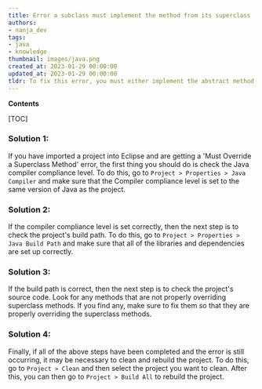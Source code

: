 ```yaml
---
title: Error a subclass must implement the method from its superclass
authors:
- nanja_dev
tags:
- java
- knowledge
thumbnail: images/java.png
created_at: 2023-01-29 00:00:00
updated_at: 2023-01-29 00:00:00
tldr: To fix this error, you must either implement the abstract method in the subclass or mark the subclass as abstract.
---
```


**Contents**

[TOC]

### Solution 1:
If you have imported a project into Eclipse and are getting a 'Must Override a Superclass Method' error, the first thing you should do is check the Java compiler compliance level. To do this, go to `Project > Properties > Java Compiler` and make sure that the Compiler compliance level is set to the same version of Java as the project.

### Solution 2:
If the compiler compliance level is set correctly, then the next step is to check the project's build path. To do this, go to `Project > Properties > Java Build Path` and make sure that all of the libraries and dependencies are set up correctly.

### Solution 3:
If the build path is correct, then the next step is to check the project's source code. Look for any methods that are not properly overriding superclass methods. If you find any, make sure to fix them so that they are properly overriding the superclass methods.

### Solution 4:
Finally, if all of the above steps have been completed and the error is still occurring, it may be necessary to clean and rebuild the project. To do this, go to `Project > Clean` and then select the project you want to clean. After this, you can then go to `Project > Build All` to rebuild the project.
